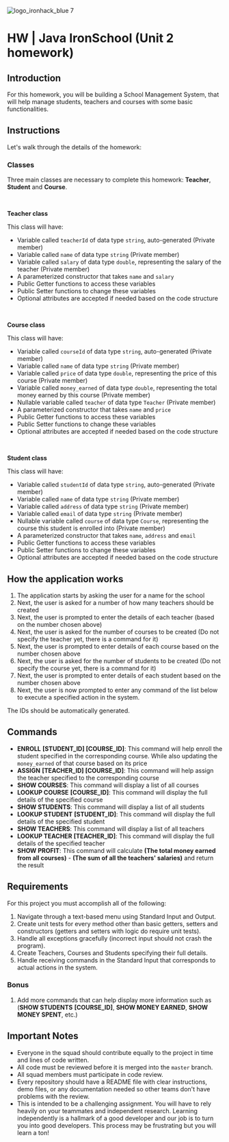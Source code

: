 ![logo_ironhack_blue 7](https://user-images.githubusercontent.com/23629340/40541063-a07a0a8a-601a-11e8-91b5-2f13e4e6b441.png)

# HW | Java IronSchool (Unit 2 homework)

## Introduction

For this homework, you will be building a School Management System, that will help manage students, teachers and courses with some basic functionalities.

## Instructions

Let's walk through the details of the homework:

### Classes

Three main classes are necessary to complete this homework: **Teacher**, **Student** and **Course**.

<br>

**Teacher class**

This class will have:

- Variable called `teacherId` of data type `string`, auto-generated (Private member)
- Variable called `name` of data type `string` (Private member)
- Variable called `salary` of data type `double`, representing the salary of the teacher (Private member)
- A parameterized constructor that takes `name` and `salary`
- Public Getter functions to access these variables
- Public Setter functions to change these variables
- Optional attributes are accepted if needed based on the code structure

<br>

**Course class**

This class will have:

- Variable called `courseId` of data type `string`, auto-generated (Private member)
- Variable called `name` of data type `string` (Private member)
- Variable called `price` of data type `double`, representing the price of this course (Private member)
- Variable called `money_earned` of data type `double`, representing the total money earned by this course (Private member)
- Nullable variable called `teacher` of data type `Teacher` (Private member)
- A parameterized constructor that takes `name` and `price`
- Public Getter functions to access these variables
- Public Setter functions to change these variables
- Optional attributes are accepted if needed based on the code structure

<br>

**Student class**

This class will have:

- Variable called `studentId` of data type `string`, auto-generated (Private member)
- Variable called `name` of data type `string` (Private member)
- Variable called `address` of data type `string` (Private member)
- Variable called `email` of data type `string` (Private member)
- Nullable variable called `course` of data type `Course`, representing the course this student is enrolled into (Private member)
- A parameterized constructor that takes `name`, `address` and `email`
- Public Getter functions to access these variables
- Public Setter functions to change these variables
- Optional attributes are accepted if needed based on the code structure

## How the application works

1. The application starts by asking the user for a name for the school
2. Next, the user is asked for a number of how many teachers should be created
3. Next, the user is prompted to enter the details of each teacher (based on the number chosen above)
4. Next, the user is asked for the number of courses to be created (Do not specify the teacher yet, there is a command for it)
5. Next, the user is prompted to enter details of each course based on the number chosen above
6. Next, the user is asked for the number of students to be created (Do not specify the course yet, there is a command for it)
7. Next, the user is prompted to enter details of each student based on the number chosen above
8. Next, the user is now prompted to enter any command of the list below to execute a specified action in the system.

The IDs should be automatically generated.

## Commands

- **ENROLL** **[STUDENT_ID] [COURSE_ID]**: This command will help enroll the student specified in the corresponding course. While also updating the `money_earned` of that course based on its price
- **ASSIGN** **[TEACHER_ID] [COURSE_ID]**: This command will help assign the teacher specified to the corresponding course
- **SHOW COURSES**: This command will display a list of all courses
- **LOOKUP COURSE** **[COURSE_ID]**: This command will display the full details of the specified course
- **SHOW STUDENTS**: This command will display a list of all students
- **LOOKUP STUDENT** **[STUDENT_ID]**: This command will display the full details of the specified student
- **SHOW TEACHERS**: This command will display a list of all teachers
- **LOOKUP TEACHER** **[TEACHER_ID]**: This command will display the full details of the specified teacher
- **SHOW PROFIT**: This command will calculate **(The total money earned from all courses)** - **(The sum of all the teachers' salaries)** and return the result

## Requirements

For this project you must accomplish all of the following:

1.  Navigate through a text-based menu using Standard Input and Output.
2.  Create unit tests for every method other than basic getters, setters and constructors (getters and setters with logic do require unit tests).
3.  Handle all exceptions gracefully (incorrect input should not crash the program).
4.  Create Teachers, Courses and Students specifying their full details.
5.  Handle receiving commands in the Standard Input that corresponds to actual actions in the system.

### Bonus

1. Add more commands that can help display more information such as (**SHOW STUDENTS** **[COURSE_ID]**, **SHOW MONEY EARNED**, **SHOW MONEY SPENT**, etc.)

## Important Notes

- Everyone in the squad should contribute equally to the project in time and lines of code written.
- All code must be reviewed before it is merged into the `master` branch.
- All squad members must participate in code review.
- Every repository should have a README file with clear instructions, demo files, or any documentation needed so other teams don't have problems with the review.
- This is intended to be a challenging assignment. You will have to rely heavily on your teammates and independent research. Learning independently is a hallmark of a good developer and our job is to turn you into good developers. This process may be frustrating but you will learn a ton!